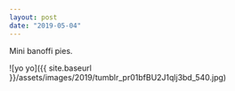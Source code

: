 ```yaml
---
layout: post
date: "2019-05-04"
---
```


Mini banoffi pies.

![yo yo]({{ site.baseurl }}/assets/images/2019/tumblr_pr01bfBU2J1qlj3bd_540.jpg)
